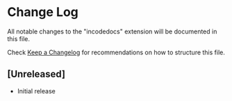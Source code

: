 # Change Log

All notable changes to the "incodedocs" extension will be documented in this file.

Check [Keep a Changelog](http://keepachangelog.com/) for recommendations on how to structure this file.



## [Unreleased]

- Initial release
